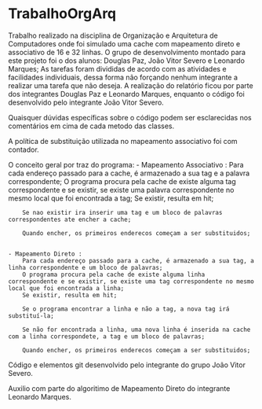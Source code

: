 # TrabalhoOrgArq
Trabalho realizado na disciplina de Organização e Arquitetura de Computadores onde foi simulado uma cache com mapeamento direto e associativo de 16 e 32 linhas.
O grupo de desenvolvimento montado para este projeto foi o dos alunos: Douglas Paz, João Vitor Severo e Leonardo Marques; As tarefas foram divididas de acordo com
as atividades e facilidades individuais, dessa forma não forçando nenhum integrante a realizar uma tarefa que não deseja. 
A realização do relatório ficou por parte dos integrantes Douglas Paz e Leonardo Marques, enquanto o código foi desenvolvido pelo integrante João Vitor Severo.

Quaisquer dúvidas específicas sobre o código podem ser esclarecidas nos comentários em cima de cada metodo das classes.

A política de substituição utilizada no mapeamento associativo foi com contador.

O conceito geral por traz do programa:
	- Mapeamento Associativo :
		Para cada endereço passado para a cache, é armazenado a sua tag e a palavra correspondente;
		O programa procura pela cache de existe alguma tag correspondente e se existir, se existe uma palavra correspondente no mesmo local que foi encontrada a tag;
		Se existir, resulta em hit;
		
		Se nao existir ira inserir uma tag e um bloco de palavras correspondentes ate encher a cache;
		
		Quando encher, os primeiros enderecos começam a ser substituidos;
		
		
	- Mapeamento Direto :
		Para cada endereço passado para a cache, é armazenado a sua tag, a linha correspondente e um bloco de palavras;
		O programa procura pela cache de existe alguma linha correspondente e se existir, se existe uma tag correspondente no mesmo local que foi encontrada a linha;
		Se existir, resulta em hit;
		
		Se o programa encontrar a linha e não a tag, a nova tag irá substituí-la;
		
		Se não for encontrada a linha, uma nova linha é inserida na cache com a linha correspondete, a tag e um bloco de palavras;
		
		Quando encher, os primeiros enderecos começam a ser substituidos;

		
Código e elementos git desenvolvido pelo integrante do grupo João Vitor Severo.

Auxilio com parte do algoritimo de Mapeamento Direto do integrante Leonardo Marques.


